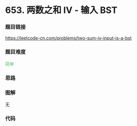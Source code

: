 # 653. 两数之和 IV - 输入 BST

### 题目链接

https://leetcode-cn.com/problems/two-sum-iv-input-is-a-bst

### 题目难度

<font color=#5CB85C>简单</font>

### 思路



### 图解

无

### 代码

```python
```